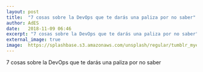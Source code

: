 ```yaml
---
layout: post
title:  "7 cosas sobre la DevOps que te darás una paliza por no saber"
author: AdES
date:   2018-11-09 06:46
excerpt: "7 cosas sobre la DevOps que te darás una paliza por no saber"
external_image: true
image:  https://splashbase.s3.amazonaws.com/unsplash/regular/tumblr_myebv0eI7k1st5lhmo1_1280.jpg
---
```

7 cosas sobre la DevOps que te darás una paliza por no saber